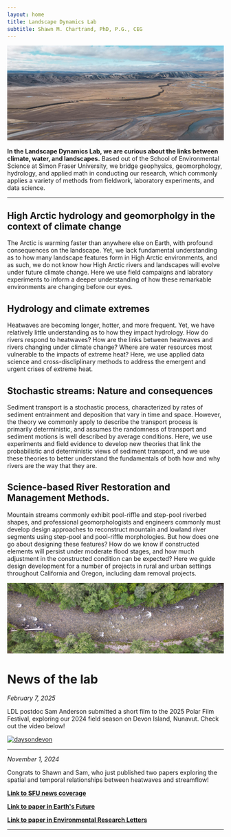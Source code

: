```yaml
---
layout: home
title: Landscape Dynamics Lab
subtitle: Shawn M. Chartrand, PhD, P.G., CEG
---
```


<img src="/assets/img/camp.jpeg" alt="camp"/> 

**In the Landscape Dynamics Lab, we are curious about the links between climate, water, and landscapes.** Based out of the School of Environmental Science at Simon Fraser University, we bridge geophysics, geomorphology, hydrology, and applied math in conducting our research, which commonly applies a variety of methods from fieldwork, laboratory experiments, and data science. 

___ 

## High Arctic hydrology and geomorpholgy in the context of climate change 

The Arctic is warming faster than anywhere else on Earth, with profound consequences on the landscape. Yet, we lack fundamental understanding as to how many landscape features form in High Arctic environments, and as such, we do not know how High Arctic rivers and landscapes will evolve under future climate change. Here we use field campaigns and labratory experiments to inform a deeper understanding of how these remarkable environments are changing before our eyes.

## Hydrology and climate extremes 

Heatwaves are becoming longer, hotter, and more frequent. Yet, we have relatively little understanding as to how they impact hydrology. How do rivers respond to heatwaves? How are the links between heatwaves and rivers changing under climate change? Where are water resources most vulnerable to the impacts of extreme heat? Here, we use applied data science and cross-discliplinary methods to address the emergent and urgent crises of extreme heat.

## Stochastic streams: Nature and consequences

Sediment transport is a stochastic process, characterized by rates of sediment entrainment and deposition that vary in time and space. However, the theory we commonly apply to describe the transport process is primarily deterministic, and assumes the randomness of transport and sediment motions is well described by average conditions. Here, we use experiments and field evidence to develop new theories that link the probabilistic and deterministic views of sediment transport, and we use these theories to better understand the fundamentals of both how and why rivers are the way that they are.

## Science-based River Restoration and Management Methods. 

Mountain streams commonly exhibit pool-riffle and step-pool riverbed shapes, and professional geomorphologists and engineers commonly must develop design approaches to reconstruct mountain and lowland river segments using step-pool and pool-riffle morphologies. But how does one go about designing these features? How do we know if constructed elements will persist under moderate flood stages, and how much adjustment in the constructed condition can be expected? Here we guide design development for a number of projects in rural and urban settings throughout California and Oregon, including dam removal projects. 

<img src="/assets/img/shuswap_stream.jpg" alt="camp"/> 

# News of the lab 

*February 7, 2025* 

LDL postdoc Sam Anderson submitted a short film to the 2025 Polar Film Festival, exploring our 2024 field season on Devon Island, Nunavut. Check out the video below!

[![daysondevon](https://img.youtube.com/vi/PtoSEqYTIjk/0.jpg)](https://www.youtube.com/watch?v=PtoSEqYTIjk)

___

*November 1, 2024*

Congrats to Shawn and Sam, who just published two papers exploring the spatial and temporal relationships between heatwaves and streamflow!

[**Link to SFU news coverage**](https://www.sfu.ca/evsc/news-events/new-research--dr--shawn-chartrand-and-dr--sam-anderson-examine-t.html)

[**Link to paper in Earth's Future**](https://agupubs.onlinelibrary.wiley.com/doi/10.1029/2024EF004962)

[**Link to paper in Environmental Research Letters**](https://iopscience.iop.org/article/10.1088/1748-9326/ad7ede)
___

